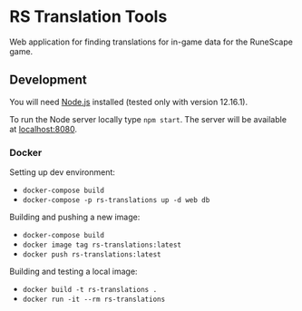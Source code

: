 # RS Translation Tools

Web application for finding translations for in-game data for the RuneScape game.


## Development

You will need [Node.js](https://nodejs.org) installed (tested only with version 12.16.1).

To run the Node server locally type `npm start`. The server will be available at [localhost:8080](http://localhost:8080).


### Docker

Setting up dev environment:
* `docker-compose build`
* `docker-compose -p rs-translations up -d web db`

Building and pushing a new image:
* `docker-compose build`
* `docker image tag rs-translations:latest`
* `docker push rs-translations:latest`

Building and testing a local image:
* `docker build -t rs-translations .`
* `docker run -it --rm rs-translations`